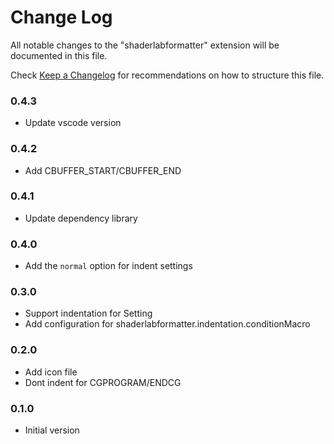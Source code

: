 # Change Log

All notable changes to the "shaderlabformatter" extension will be documented in this file.

Check [Keep a Changelog](http://keepachangelog.com/) for recommendations on how to structure this file.

### 0.4.3
* Update vscode version

### 0.4.2
* Add CBUFFER_START/CBUFFER_END

### 0.4.1
* Update dependency library

### 0.4.0
* Add the `normal` option for indent settings

### 0.3.0
* Support indentation for Setting
* Add configuration for shaderlabformatter.indentation.conditionMacro

### 0.2.0
* Add icon file
* Dont indent for CGPROGRAM/ENDCG

### 0.1.0
* Initial version
